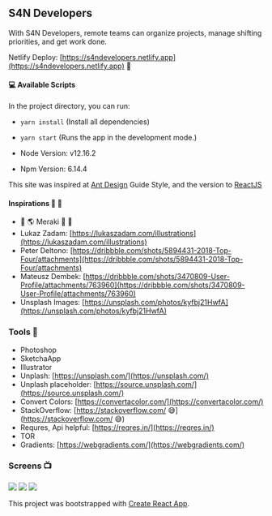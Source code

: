 ## S4N Developers
With S4N Developers, remote teams can organize projects, manage shifting priorities, and get work done.

Netlify Deploy: [https://s4ndevelopers.netlify.app](https://s4ndevelopers.netlify.app) 👀 

#### 💻 Available Scripts

In the project directory, you can run:

- `yarn install` (Install all dependencies)
- `yarn start` (Runs the app in the development mode.)

- Node Version: v12.16.2
- Npm Version: 6.14.4

This site was inspired at [Ant Design](https://ant.design/docs/spec/introduce) Guide Style, and the version to [ReactJS](https://ant.design/docs/react/introduce)

#### Inspirations 🤯 🧠
- 🌈 🌎  Meraki  🦄  🏹
- Lukaz Zadam: [https://lukaszadam.com/illustrations](https://lukaszadam.com/illustrations)
- Peter Deltono: [https://dribbble.com/shots/5894431-2018-Top-Four/attachments](https://dribbble.com/shots/5894431-2018-Top-Four/attachments)
- Mateusz Dembek: [https://dribbble.com/shots/3470809-User-Profile/attachments/763960](https://dribbble.com/shots/3470809-User-Profile/attachments/763960)
- Unsplash Images: [https://unsplash.com/photos/kyfbj21HwfA](https://unsplash.com/photos/kyfbj21HwfA)

### Tools 🧩
- Photoshop
- SketchaApp
- Illustrator
- Unplash: [https://unsplash.com/](https://unsplash.com/)
- Unplash placeholder: [https://source.unsplash.com/](https://source.unsplash.com/)
- Convert Colors: [https://convertacolor.com/](https://convertacolor.com/)
- StackOverflow: [https://stackoverflow.com/ 😅](https://stackoverflow.com/ 😅)
- Requres, Api helpful: [https://reqres.in/](https://reqres.in/)
- TOR
- Gradients: [https://webgradients.com/](https://webgradients.com/)

### Screens 📺

<img src="https://github.com/hijuliancode/images/blob/master/S4N/Captura%20de%20Pantalla%202020-06-29%20a%20la(s)%206.50.29%20a.%C2%A0m..png?raw=true" />

<img src="https://github.com/hijuliancode/images/blob/master/S4N/Captura%20de%20Pantalla%202020-06-29%20a%20la(s)%206.50.43%20a.%C2%A0m..png?raw=true" />

<img src="https://github.com/hijuliancode/images/blob/master/S4N/Captura%20de%20Pantalla%202020-06-29%20a%20la(s)%206.50.53%20a.%C2%A0m..png?raw=true" />


This project was bootstrapped with [Create React App](https://github.com/facebook/create-react-app).
